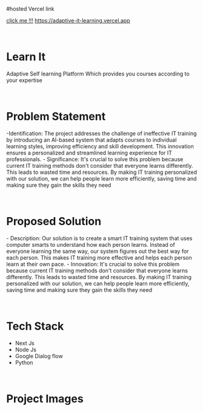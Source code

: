 #hosted Vercel link 

<a href="https://adaptive-it-learning.vercel.app">click me !!!</a>
https://adaptive-it-learning.vercel.app


<br/>

<h1>Learn It</h1>
<p>Adaptive Self learning Platform Which provides you courses according to your expertise</p>

<br/>


<h1>Problem Statement</h1>
<p>
  -Identification: The project addresses the challenge of ineffective IT training by introducing an 
AI-based system that adapts courses to individual learning styles, improving efficiency and skill 
development. This innovation ensures a personalized and streamlined learning experience for IT 
professionals.
- Significance: It's crucial to solve this problem because current IT training methods don't 
consider that everyone learns differently. This leads to wasted time and resources. By making 
IT training personalized with our solution, we can help people learn more efficiently, saving 
time and making sure they gain the skills they need
</p>
<br/>


<h1>Proposed Solution</h1>
<p>
  - Description: Our solution is to create a smart IT training system that uses computer smarts
to understand how each person learns. Instead of everyone learning the same way, our system 
figures out the best way for each person. This makes IT training more effective and helps each 
person learn at their own pace.
- Innovation: It's crucial to solve this problem because current IT training methods don't 
consider that everyone learns differently. This leads to wasted time and resources. By making 
IT training personalized with our solution, we can help people learn more efficiently, saving time 
and making sure they gain the skills they need
</p>

<br/>

<h1>Tech Stack</h1>
<ul>
  <li>Next Js</li>
  <li>Node Js</li>
  <li>Google Dialog flow</li>
  <li>Python</li>
</ul>

<br/>


<h1>Project Images</h1>

